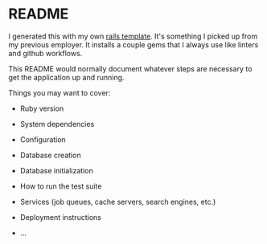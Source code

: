 # README

I generated this with my own [rails template](https://github.com/RyanSnodgrass/personal-rails-template). It's something I picked up from my previous employer. It installs a couple gems that I always use like linters and github workflows.

This README would normally document whatever steps are necessary to get the
application up and running.

Things you may want to cover:

* Ruby version

* System dependencies

* Configuration

* Database creation

* Database initialization

* How to run the test suite

* Services (job queues, cache servers, search engines, etc.)

* Deployment instructions

* ...
